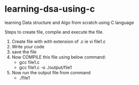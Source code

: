 # learning-dsa-using-c
learning Data structure and Algo from scratch using C language


Steps to create file, complie and execute the file.

1. Create file with with extension of .c ie vi file1.c
2. Write your code 
3. save the file
4. Now COMPILE this file using below command:
	- gcc file1.c
	- gcc file1.c -o ./output/file1
5. Now run the output file from command
	- ./file1
